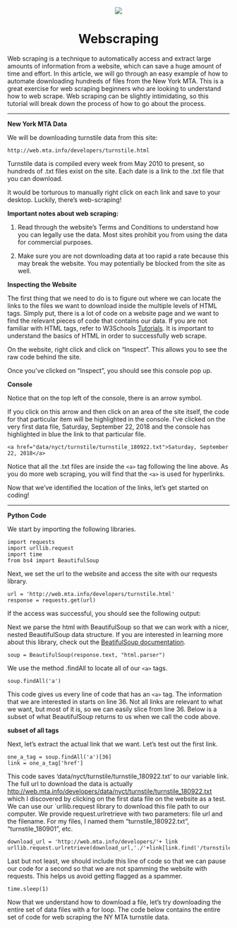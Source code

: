<p align="center"><img src="https://s3.dualstack.us-east-2.amazonaws.com/pythondotorg-assets/media/files/python-logo-only.svg"></p>
<h1 align="center">Webscraping</h1>

Web scraping is a technique to automatically access and extract large amounts of information from a website, which can save a huge amount of time and effort. In this article, we will go through an easy example of how to automate downloading hundreds of files from the New York MTA. This is a great exercise for web scraping beginners who are looking to understand how to web scrape. Web scraping can be slightly intimidating, so this tutorial will break down the process of how to go about the process.

** **

**New York MTA Data**

We will be downloading turnstile data from this site:

```
http://web.mta.info/developers/turnstile.html
```

Turnstile data is compiled every week from May 2010 to present, so hundreds of .txt files exist on the site. Each date is a link to the .txt file that you can download.

It would be torturous to manually right click on each link and save to your desktop. Luckily, there’s web-scraping!

**Important notes about web scraping:**
1. Read through the website’s Terms and Conditions to understand how you can legally use the data. Most sites prohibit you from using the data for commercial purposes.

2. Make sure you are not downloading data at too rapid a rate because this may break the website. You may potentially be blocked from the site as well.

**Inspecting the Website**

The first thing that we need to do is to figure out where we can locate the links to the files we want to download inside the multiple levels of HTML tags. Simply put, there is a lot of code on a website page and we want to find the relevant pieces of code that contains our data. If you are not familiar with HTML tags, refer to W3Schools [Tutorials](http://www.w3schools.com/). It is important to understand the basics of HTML in order to successfully web scrape.

On the website, right click and click on “Inspect”. This allows you to see the raw code behind the site.

Once you’ve clicked on “Inspect”, you should see this console pop up.

**Console**

Notice that on the top left of the console, there is an arrow symbol.

If you click on this arrow and then click on an area of the site itself, the code for that particular item will be highlighted in the console. I’ve clicked on the very first data file, Saturday, September 22, 2018 and the console has highlighted in blue the link to that particular file.

```
<a href="data/nyct/turnstile/turnstile_180922.txt">Saturday, September 22, 2018</a>
```

Notice that all the .txt files are inside the `<a>` tag following the line above. As you do more web scraping, you will find that the `<a>` is used for hyperlinks.

Now that we’ve identified the location of the links, let’s get started on coding!

** **

**Python Code**

We start by importing the following libraries.

```
import requests
import urllib.request
import time
from bs4 import BeautifulSoup
```

Next, we set the url to the website and access the site with our requests library.

```
url = 'http://web.mta.info/developers/turnstile.html'
response = requests.get(url)
```

If the access was successful, you should see the following output:

Next we parse the html with BeautifulSoup so that we can work with a nicer, nested BeautifulSoup data structure. If you are interested in learning more about this library, check out the [BeatifulSoup documentation](https://www.crummy.com/software/BeautifulSoup/bs4/doc/).

```
soup = BeautifulSoup(response.text, "html.parser")
```

We use the method .findAll to locate all of our `<a>` tags.

```
soup.findAll('a')
```

This code gives us every line of code that has an `<a>` tag. The information that we are interested in starts on line 36. Not all links are relevant to what we want, but most of it is, so we can easily slice from line 36. Below is a subset of what BeautifulSoup returns to us when we call the code above.

**subset of all <a> tags**

Next, let’s extract the actual link that we want. Let’s test out the first link.

```
one_a_tag = soup.findAll('a')[36]
link = one_a_tag['href']
```

This code saves ‘data/nyct/turnstile/turnstile_180922.txt’ to our variable link. The full url to download the data is actually http://web.mta.info/developers/data/nyct/turnstile/turnstile_180922.txt which I discovered by clicking on the first data file on the website as a test. We can use our `urllib.request library to download this file path to our computer. We provide request.urlretrieve with two parameters: file url and the filename. For my files, I named them “turnstile_180922.txt”, “turnstile_180901”, etc.

```
download_url = 'http://web.mta.info/developers/'+ link
urllib.request.urlretrieve(download_url,'./'+link[link.find('/turnstile_')+1:])
```

Last but not least, we should include this line of code so that we can pause our code for a second so that we are not spamming the website with requests. This helps us avoid getting flagged as a spammer.

```
time.sleep(1)
```

Now that we understand how to download a file, let’s try downloading the entire set of data files with a for loop. The code below contains the entire set of code for web scraping the NY MTA turnstile data.

